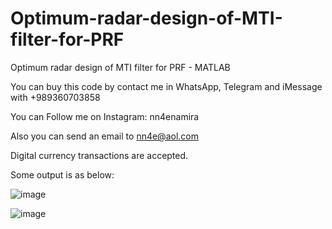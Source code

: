 # Optimum-radar-design-of-MTI-filter-for-PRF
Optimum radar design of MTI filter for PRF - MATLAB

You can buy this code by contact me in WhatsApp, Telegram and iMessage with +989360703858

You can Follow me on Instagram: nn4enamira

Also you can send an email to nn4e@aol.com

Digital currency transactions are accepted.

Some output is as below:

![image](https://github.com/user-attachments/assets/934e5030-9255-4dbe-92e1-6d198cb27aec)

![image](https://github.com/user-attachments/assets/1656fa19-bb4d-4950-a52e-e83a6754569d)


